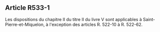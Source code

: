 ## Article R533-1

Les dispositions du chapitre II du titre II du livre V sont applicables à Saint-Pierre-et-Miquelon, à l'exception
des articles R. 522-10 à R. 522-62.


